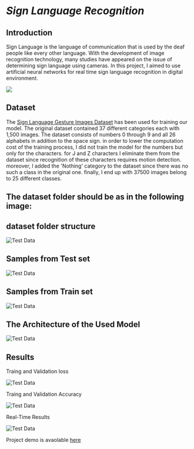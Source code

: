 # *Sign Language Recognition*

## Introduction
Sign Language is the language of communication that is used by the deaf people like every other language. With the development of image recognition technology, many studies have appeared on the issue of determining sign language using cameras. In this project, I aimed to use artificial neural networks for real time sign language recognition in digital environment.

![](https://github.com/yasser-sulaiman/Sign-Language-Recognition/blob/main/images/american_sign_language.PNG)


## Dataset
The [Sign Language Gesture Images Dataset](https://www.kaggle.com/ahmedkhanak1995/sign-language-gesture-images-dataset) has been used for training our model. The original dataset contained 37 different categories each with 1,500 images. The dataset consists of numbers 0 through 9 and all 26 alphabets in addition to the space sign. in order to lower the computation cost of the training process, I did not train the model for the numbers but only for the characters. for J and Z characters I eliminate them from the dataset since recognition of these characters requires motion detection. moreover, I added the 'Nothing' category to the dataset since there was no such a class in the original one. finally, I end up with 37500 images belong to 25 different classes.  
## The dataset folder should be as in the following image:  
## dataset folder structure
![Test Data](./images/dataset_structure.PNG) 

## Samples from Test set
![Test Data](./images/test.PNG)

## Samples from Train set
![Test Data](./images/train.PNG)

## The Architecture of the Used Model
![Test Data](./images/modelf.PNG)

## Results
Traing and Validation loss

![Test Data](https://github.com/yasser-sulaiman/Sign-Language-Recognition/blob/main/images/loss.png)

Traing and Validation Accuracy

![Test Data](https://github.com/yasser-sulaiman/Sign-Language-Recognition/blob/main/images/acc.png)

Real-Time Results

![Test Data](./images/results.PNG)

Project demo is avaolable [here](https://www.youtube.com/watch?v=6VBk9Me0aqM)
